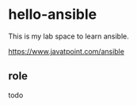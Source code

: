 # hello-ansible

This is my lab space to learn ansible.

https://www.javatpoint.com/ansible


## role

todo
